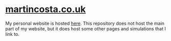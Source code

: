 # [martincosta.co.uk](https://martincosta.co.uk/)

My personal website is hosted [here](https://martincosta.co.uk/). This repository does not host the main part of my website, but it does host some other pages and simulations that I link to.
